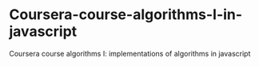 # Coursera-course-algorithms-I-in-javascript
Coursera course algorithms I: implementations of algorithms in javascript
